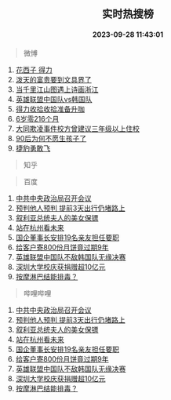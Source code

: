 <div align="center"><h2>实时热搜榜</h2><h4>2023-09-28 11:43:01</h4></div>

> 微博  

1. [花西子 得力](https://s.weibo.com/weibo?q=%E8%8A%B1%E8%A5%BF%E5%AD%90%20%E5%BE%97%E5%8A%9B&t=31&band_rank=1&Refer=top)<br />
2. [泼天的富贵要到文具界了](https://s.weibo.com/weibo?q=%23%E6%B3%BC%E5%A4%A9%E7%9A%84%E5%AF%8C%E8%B4%B5%E8%A6%81%E5%88%B0%E6%96%87%E5%85%B7%E7%95%8C%E4%BA%86%23&t=31&band_rank=2&Refer=top)<br />
3. [当千里江山图遇上诗画浙江](https://s.weibo.com/weibo?q=%23%E5%BD%93%E5%8D%83%E9%87%8C%E6%B1%9F%E5%B1%B1%E5%9B%BE%E9%81%87%E4%B8%8A%E8%AF%97%E7%94%BB%E6%B5%99%E6%B1%9F%23&t=31&band_rank=3&Refer=top)<br />
4. [英雄联盟中国队vs韩国队](https://s.weibo.com/weibo?q=%23%E8%8B%B1%E9%9B%84%E8%81%94%E7%9B%9F%E4%B8%AD%E5%9B%BD%E9%98%9Fvs%E9%9F%A9%E5%9B%BD%E9%98%9F%23&t=31&band_rank=4&Refer=top)<br />
5. [得力收拾收拾准备升咖](https://s.weibo.com/weibo?q=%E5%BE%97%E5%8A%9B%E6%94%B6%E6%8B%BE%E6%94%B6%E6%8B%BE%E5%87%86%E5%A4%87%E5%8D%87%E5%92%96&t=31&band_rank=5&Refer=top)<br />
6. [6岁零216个月](https://s.weibo.com/weibo?q=6%E5%B2%81%E9%9B%B6216%E4%B8%AA%E6%9C%88&t=31&band_rank=6&Refer=top)<br />
7. [大同欺凌事件校方曾建议三年级以上住校](https://s.weibo.com/weibo?q=%23%E5%A4%A7%E5%90%8C%E6%AC%BA%E5%87%8C%E4%BA%8B%E4%BB%B6%E6%A0%A1%E6%96%B9%E6%9B%BE%E5%BB%BA%E8%AE%AE%E4%B8%89%E5%B9%B4%E7%BA%A7%E4%BB%A5%E4%B8%8A%E4%BD%8F%E6%A0%A1%23&t=31&band_rank=7&Refer=top)<br />
8. [90后为何不愿生孩子了](https://s.weibo.com/weibo?q=%2390%E5%90%8E%E4%B8%BA%E4%BD%95%E4%B8%8D%E6%84%BF%E7%94%9F%E5%AD%A9%E5%AD%90%E4%BA%86%23&t=31&band_rank=8&Refer=top)<br />
9. [捷豹勇敢飞](https://s.weibo.com/weibo?q=%E6%8D%B7%E8%B1%B9%E5%8B%87%E6%95%A2%E9%A3%9E&t=31&band_rank=9&Refer=top)<br />

> 知乎  


> 百度  

1. [中共中央政治局召开会议](https://www.baidu.com/s?wd=%E4%B8%AD%E5%85%B1%E4%B8%AD%E5%A4%AE%E6%94%BF%E6%B2%BB%E5%B1%80%E5%8F%AC%E5%BC%80%E4%BC%9A%E8%AE%AE&sa=fyb_news&rsv_dl=fyb_news)<br />
2. [预判他人预判 提前3天出行仍堵路上](https://www.baidu.com/s?wd=%E9%A2%84%E5%88%A4%E4%BB%96%E4%BA%BA%E9%A2%84%E5%88%A4+%E6%8F%90%E5%89%8D3%E5%A4%A9%E5%87%BA%E8%A1%8C%E4%BB%8D%E5%A0%B5%E8%B7%AF%E4%B8%8A&sa=fyb_news&rsv_dl=fyb_news)<br />
3. [叙利亚总统夫人的美女保镖](https://www.baidu.com/s?wd=%E5%8F%99%E5%88%A9%E4%BA%9A%E6%80%BB%E7%BB%9F%E5%A4%AB%E4%BA%BA%E7%9A%84%E7%BE%8E%E5%A5%B3%E4%BF%9D%E9%95%96&sa=fyb_news&rsv_dl=fyb_news)<br />
4. [站在杭州看未来](https://www.baidu.com/s?wd=%E7%AB%99%E5%9C%A8%E6%9D%AD%E5%B7%9E%E7%9C%8B%E6%9C%AA%E6%9D%A5&sa=fyb_news&rsv_dl=fyb_news)<br />
5. [国企董事长安排19名亲友担任要职](https://www.baidu.com/s?wd=%E5%9B%BD%E4%BC%81%E8%91%A3%E4%BA%8B%E9%95%BF%E5%AE%89%E6%8E%9219%E5%90%8D%E4%BA%B2%E5%8F%8B%E6%8B%85%E4%BB%BB%E8%A6%81%E8%81%8C&sa=fyb_news&rsv_dl=fyb_news)<br />
6. [给客户寄800份月饼竟过期9年](https://www.baidu.com/s?wd=%E7%BB%99%E5%AE%A2%E6%88%B7%E5%AF%84800%E4%BB%BD%E6%9C%88%E9%A5%BC%E7%AB%9F%E8%BF%87%E6%9C%9F9%E5%B9%B4&sa=fyb_news&rsv_dl=fyb_news)<br />
7. [英雄联盟中国队不敌韩国队无缘决赛](https://www.baidu.com/s?wd=%E8%8B%B1%E9%9B%84%E8%81%94%E7%9B%9F%E4%B8%AD%E5%9B%BD%E9%98%9F%E4%B8%8D%E6%95%8C%E9%9F%A9%E5%9B%BD%E9%98%9F%E6%97%A0%E7%BC%98%E5%86%B3%E8%B5%9B&sa=fyb_news&rsv_dl=fyb_news)<br />
8. [深圳大学校庆获捐赠超10亿元](https://www.baidu.com/s?wd=%E6%B7%B1%E5%9C%B3%E5%A4%A7%E5%AD%A6%E6%A0%A1%E5%BA%86%E8%8E%B7%E6%8D%90%E8%B5%A0%E8%B6%8510%E4%BA%BF%E5%85%83&sa=fyb_news&rsv_dl=fyb_news)<br />
9. [按摩淋巴结能排毒？](https://www.baidu.com/s?wd=%E6%8C%89%E6%91%A9%E6%B7%8B%E5%B7%B4%E7%BB%93%E8%83%BD%E6%8E%92%E6%AF%92%EF%BC%9F&sa=fyb_news&rsv_dl=fyb_news)<br />

> 哔哩哔哩  

1. [中共中央政治局召开会议](https://www.baidu.com/s?wd=%E4%B8%AD%E5%85%B1%E4%B8%AD%E5%A4%AE%E6%94%BF%E6%B2%BB%E5%B1%80%E5%8F%AC%E5%BC%80%E4%BC%9A%E8%AE%AE&sa=fyb_news&rsv_dl=fyb_news)<br />
2. [预判他人预判 提前3天出行仍堵路上](https://www.baidu.com/s?wd=%E9%A2%84%E5%88%A4%E4%BB%96%E4%BA%BA%E9%A2%84%E5%88%A4+%E6%8F%90%E5%89%8D3%E5%A4%A9%E5%87%BA%E8%A1%8C%E4%BB%8D%E5%A0%B5%E8%B7%AF%E4%B8%8A&sa=fyb_news&rsv_dl=fyb_news)<br />
3. [叙利亚总统夫人的美女保镖](https://www.baidu.com/s?wd=%E5%8F%99%E5%88%A9%E4%BA%9A%E6%80%BB%E7%BB%9F%E5%A4%AB%E4%BA%BA%E7%9A%84%E7%BE%8E%E5%A5%B3%E4%BF%9D%E9%95%96&sa=fyb_news&rsv_dl=fyb_news)<br />
4. [站在杭州看未来](https://www.baidu.com/s?wd=%E7%AB%99%E5%9C%A8%E6%9D%AD%E5%B7%9E%E7%9C%8B%E6%9C%AA%E6%9D%A5&sa=fyb_news&rsv_dl=fyb_news)<br />
5. [国企董事长安排19名亲友担任要职](https://www.baidu.com/s?wd=%E5%9B%BD%E4%BC%81%E8%91%A3%E4%BA%8B%E9%95%BF%E5%AE%89%E6%8E%9219%E5%90%8D%E4%BA%B2%E5%8F%8B%E6%8B%85%E4%BB%BB%E8%A6%81%E8%81%8C&sa=fyb_news&rsv_dl=fyb_news)<br />
6. [给客户寄800份月饼竟过期9年](https://www.baidu.com/s?wd=%E7%BB%99%E5%AE%A2%E6%88%B7%E5%AF%84800%E4%BB%BD%E6%9C%88%E9%A5%BC%E7%AB%9F%E8%BF%87%E6%9C%9F9%E5%B9%B4&sa=fyb_news&rsv_dl=fyb_news)<br />
7. [英雄联盟中国队不敌韩国队无缘决赛](https://www.baidu.com/s?wd=%E8%8B%B1%E9%9B%84%E8%81%94%E7%9B%9F%E4%B8%AD%E5%9B%BD%E9%98%9F%E4%B8%8D%E6%95%8C%E9%9F%A9%E5%9B%BD%E9%98%9F%E6%97%A0%E7%BC%98%E5%86%B3%E8%B5%9B&sa=fyb_news&rsv_dl=fyb_news)<br />
8. [深圳大学校庆获捐赠超10亿元](https://www.baidu.com/s?wd=%E6%B7%B1%E5%9C%B3%E5%A4%A7%E5%AD%A6%E6%A0%A1%E5%BA%86%E8%8E%B7%E6%8D%90%E8%B5%A0%E8%B6%8510%E4%BA%BF%E5%85%83&sa=fyb_news&rsv_dl=fyb_news)<br />
9. [按摩淋巴结能排毒？](https://www.baidu.com/s?wd=%E6%8C%89%E6%91%A9%E6%B7%8B%E5%B7%B4%E7%BB%93%E8%83%BD%E6%8E%92%E6%AF%92%EF%BC%9F&sa=fyb_news&rsv_dl=fyb_news)<br />
